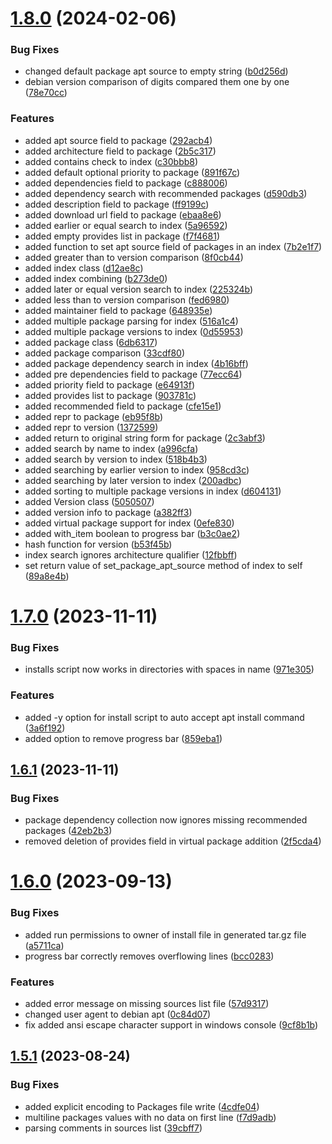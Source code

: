 # [1.8.0](https://github.com/RonTamG/pyapt/compare/v1.7.0...v1.8.0) (2024-02-06)


### Bug Fixes

* changed default package apt source to empty string ([b0d256d](https://github.com/RonTamG/pyapt/commit/b0d256d48d360c761de8bbbf4cc69f599d65499e))
* debian version comparison of digits compared them one by one ([78e70cc](https://github.com/RonTamG/pyapt/commit/78e70cc4dc0f370067b6ff987e31cc388fa04f0b))


### Features

* added apt source field to package ([292acb4](https://github.com/RonTamG/pyapt/commit/292acb4a128ee529e8b489676b05f1e2b8c07f8e))
* added architecture field to package ([2b5c317](https://github.com/RonTamG/pyapt/commit/2b5c317906217b86c0b89a21f64c125dcee64956))
* added contains check to index ([c30bbb8](https://github.com/RonTamG/pyapt/commit/c30bbb8b14d9f25d9e97daaae75acb116214b56f))
* added default optional priority to package ([891f67c](https://github.com/RonTamG/pyapt/commit/891f67c1a222451c5d0da6dfb0bb30a7ef7394d6))
* added dependencies field to package ([c888006](https://github.com/RonTamG/pyapt/commit/c888006590bdfd8356b8e84c00c4ff3a7951d79a))
* added dependency search with recommended packages ([d590db3](https://github.com/RonTamG/pyapt/commit/d590db3382a11dfc38733f592d1dccc34aff2a47))
* added description field to package ([ff9199c](https://github.com/RonTamG/pyapt/commit/ff9199cac54d04e8b8c4b6b93163111e9272c775))
* added download url field to package ([ebaa8e6](https://github.com/RonTamG/pyapt/commit/ebaa8e69161a84b7950d6fad13d9c46656aae50e))
* added earlier or equal search to index ([5a96592](https://github.com/RonTamG/pyapt/commit/5a96592c404d5b5b8bac0556c90eff5063592400))
* added empty provides list in package ([f7f4681](https://github.com/RonTamG/pyapt/commit/f7f4681651ff136cb37d11d7cccb34b69086a202))
* added function to set apt source field of packages in an index ([7b2e1f7](https://github.com/RonTamG/pyapt/commit/7b2e1f7c8919868c26c769de432aecd8fea0072b))
* added greater than to version comparison ([8f0cb44](https://github.com/RonTamG/pyapt/commit/8f0cb446babe48a15066f7f3b5f1b53aafc1fc57))
* added index class ([d12ae8c](https://github.com/RonTamG/pyapt/commit/d12ae8c333b73cd66c8a18f7fc868aa2f0b5819b))
* added index combining ([b273de0](https://github.com/RonTamG/pyapt/commit/b273de0c4a71fb4588827b5025b944cf958c4086))
* added later or equal version search to index ([225324b](https://github.com/RonTamG/pyapt/commit/225324b02bc8212754afd8bf3766c5dd88035c40))
* added less than to version comparison ([fed6980](https://github.com/RonTamG/pyapt/commit/fed6980176eba7431a48fedd5a7a0745c4ef68bd))
* added maintainer field to package ([648935e](https://github.com/RonTamG/pyapt/commit/648935e9069a5dc6dd00d1d70591ddb343e8a006))
* added multiple package parsing for index ([516a1c4](https://github.com/RonTamG/pyapt/commit/516a1c4fc014b348341199afad13c76cc8ecd3f3))
* added multiple package versions to index ([0d55953](https://github.com/RonTamG/pyapt/commit/0d559539fab5c254d24c4a85830e40e54b297089))
* added package class ([6db6317](https://github.com/RonTamG/pyapt/commit/6db6317b0bdcdd471b2e24afcfa91649baad77aa))
* added package comparison ([33cdf80](https://github.com/RonTamG/pyapt/commit/33cdf80fc35135a859b84b34f114099eda2f0732))
* added package dependency search in index ([4b16bff](https://github.com/RonTamG/pyapt/commit/4b16bff268506e2568651381df1624fe36611e6e))
* added pre dependencies field to package ([77ecc64](https://github.com/RonTamG/pyapt/commit/77ecc644642693cdf889ba7870587525ed04bd4e))
* added priority field to package ([e64913f](https://github.com/RonTamG/pyapt/commit/e64913f3b3182d8605460d578dd0ab43d6d451d7))
* added provides list to package ([903781c](https://github.com/RonTamG/pyapt/commit/903781cc3e30843ad0affba7322154a145601e4f))
* added recommended field to package ([cfe15e1](https://github.com/RonTamG/pyapt/commit/cfe15e1b11381ca648845854c2df620dda21bb27))
* added repr to package ([eb95f8b](https://github.com/RonTamG/pyapt/commit/eb95f8bad5fd8a16dbcbc6078e44351aa37f2b20))
* added repr to version ([1372599](https://github.com/RonTamG/pyapt/commit/1372599b217c33368ee2a2efab0b9aefbc648d0a))
* added return to original string form for package ([2c3abf3](https://github.com/RonTamG/pyapt/commit/2c3abf39410158209cc3967a26f2ed509872cbc0))
* added search by name to index ([a996cfa](https://github.com/RonTamG/pyapt/commit/a996cfac2c1159a799c090280cf003e019a1919e))
* added search by version to index ([518b4b3](https://github.com/RonTamG/pyapt/commit/518b4b341bd1ff1556627df97b6d400d17ef7a40))
* added searching by earlier version to index ([958cd3c](https://github.com/RonTamG/pyapt/commit/958cd3c96bcfa1883647a85bbf51115e97c45393))
* added searching by later version to index ([200adbc](https://github.com/RonTamG/pyapt/commit/200adbcd5dcceb3d42793c4abc89fd00cf4f9b30))
* added sorting to multiple package versions in index ([d604131](https://github.com/RonTamG/pyapt/commit/d60413185a288b0454286617bb52dfa298962188))
* added Version class ([5050507](https://github.com/RonTamG/pyapt/commit/5050507811a8931272e83b113bd0a9463fb367cf))
* added version info to package ([a382ff3](https://github.com/RonTamG/pyapt/commit/a382ff3304dcd21a29a0e374bff5d3cb9fac6dbb))
* added virtual package support for index ([0efe830](https://github.com/RonTamG/pyapt/commit/0efe83015e695e0dd8e7d2dae6f5d9b0c9b3a594))
* added with_item boolean to progress bar ([b3c0ae2](https://github.com/RonTamG/pyapt/commit/b3c0ae25f28cb6d2511f4e8ed81800c1358bbc9c))
* hash function for version ([b53f45b](https://github.com/RonTamG/pyapt/commit/b53f45b334a69e498a1e3b1be2eb265624d99c43))
* index search ignores architecture qualifier ([12fbbff](https://github.com/RonTamG/pyapt/commit/12fbbff8732931ac233c4705bfce80aa49d85a9b))
* set return value of set_package_apt_source method of index to self ([89a8e4b](https://github.com/RonTamG/pyapt/commit/89a8e4b4d055eac8e743264a979e2579890ce202))



# [1.7.0](https://github.com/RonTamG/pyapt/compare/v1.6.1...v1.7.0) (2023-11-11)


### Bug Fixes

* installs script now works in directories with spaces in name ([971e305](https://github.com/RonTamG/pyapt/commit/971e3053e05c12d63b521021859f78e649a1f2e6))


### Features

* added -y option for install script to auto accept apt install command ([3a6f192](https://github.com/RonTamG/pyapt/commit/3a6f1927a9c0ec43755ab91e477bac33553b4eb2))
* added option to remove progress bar ([859eba1](https://github.com/RonTamG/pyapt/commit/859eba1b6dcef941ede9fa0121443b5ab95f94b7))



## [1.6.1](https://github.com/RonTamG/pyapt/compare/v1.6.0...v1.6.1) (2023-11-11)


### Bug Fixes

* package dependency collection now ignores missing recommended packages ([42eb2b3](https://github.com/RonTamG/pyapt/commit/42eb2b366cf3899a163af526b87b50546ba94cfd))
* removed deletion of provides field in virtual package addition ([2f5cda4](https://github.com/RonTamG/pyapt/commit/2f5cda4070e4eae56f00d4d95a74e2f114b3f8b4))



# [1.6.0](https://github.com/RonTamG/pyapt/compare/v1.5.1...v1.6.0) (2023-09-13)


### Bug Fixes

* added run permissions to owner of install file in generated tar.gz file ([a5711ca](https://github.com/RonTamG/pyapt/commit/a5711ca17686763b019a1a5e5d98232d1871b646))
* progress bar correctly removes overflowing lines ([bcc0283](https://github.com/RonTamG/pyapt/commit/bcc02837ae11493b0a1af71526a151cd0ebc0e9f))


### Features

* added error message on missing sources list file ([57d9317](https://github.com/RonTamG/pyapt/commit/57d9317b85e318f4f88f7c83cd733583e7a52dda))
* changed user agent to debian apt ([0c84d07](https://github.com/RonTamG/pyapt/commit/0c84d0797674cb6b0ce74a9fa3efa759805bbfb5))
* fix added ansi escape character support in windows console ([9cf8b1b](https://github.com/RonTamG/pyapt/commit/9cf8b1b4573ffa513b914d423cf10b0b9b126ca3))



## [1.5.1](https://github.com/RonTamG/pyapt/compare/v1.5.0...v1.5.1) (2023-08-24)


### Bug Fixes

* added explicit encoding to Packages file write ([4cdfe04](https://github.com/RonTamG/pyapt/commit/4cdfe040158c131f1353853d9a23dfd902330c4b))
* multiline packages values with no data on first line ([f7d9adb](https://github.com/RonTamG/pyapt/commit/f7d9adb1281498a1c0c2b23ea99407929a8f28e2))
* parsing comments in sources list ([39cbff7](https://github.com/RonTamG/pyapt/commit/39cbff7885aa311be8aba7c3460451a6f13bd116))



